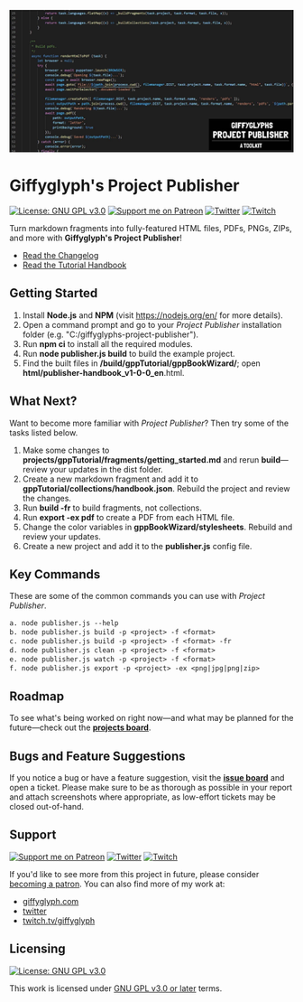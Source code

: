 ![Project Publisher Social Banner](./publisher.jpg)

# Giffyglyph's Project Publisher

[![License: GNU GPL v3.0](https://img.shields.io/badge/License-GPLv3-blue.svg)](https://www.gnu.org/licenses/gpl-3.0)
[![Support me on Patreon](https://img.shields.io/endpoint.svg?url=https%3A%2F%2Fshieldsio-patreon.vercel.app%2Fapi%3Fusername%3Dgiffyglyph%26type%3Dpatrons&style=flat-square)](https://patreon.com/giffyglyph)
[![Twitter](https://img.shields.io/twitter/follow/giffyglyph?color=%231DA1F2&style=flat-square)](http://twitter.com/giffyglyph)
[![Twitch](https://img.shields.io/twitch/status/giffyglyph?color=%23a45ee5&style=flat-square)](http://twitch.tv/giffyglyph)

Turn markdown fragments into fully-featured HTML files, PDFs, PNGs, ZIPs, and more with **Giffyglyph's Project Publisher**!

* [Read the Changelog](https://github.com/giffyglyph/giffyglyphs-project-publisher/blob/master/docs/CHANGELOG.md) 
* [Read the Tutorial Handbook](https://github.com/giffyglyph/giffyglyphs-project-publisher/blob/master/docs/publisher-handbook_en.pdf) 

## Getting Started

1. Install **Node.js** and **NPM** (visit https://nodejs.org/en/ for more details).
2. Open a command prompt and go to your _Project Publisher_ installation folder (e.g. "C:/giffyglyphs-project-publisher").
4. Run **npm ci** to install all the required modules.
5. Run **node publisher.js build** to build the example project.
6. Find the built files in **/build/gppTutorial/gppBookWizard/**; open **html/publisher-handbook_v1-0-0_en**.html.

## What Next?

Want to become more familiar with _Project Publisher_? Then try some of the tasks listed below.

1. Make some changes to **projects/gppTutorial/fragments/getting_started.md** and rerun **build**—review your updates in the dist folder.
2. Create a new markdown fragment and add it to **gppTutorial/collections/handbook.json**. Rebuild the project and review the changes.
3. Run **build -fr** to build fragments, not collections.
4. Run **export -ex pdf** to create a PDF from each HTML file.
5. Change the color variables in **gppBookWizard/stylesheets**. Rebuild and review your updates.
6. Create a new project and add it to the **publisher.js** config file.

## Key Commands

These are some of the common commands you can use with _Project Publisher_.

```
a. node publisher.js --help
b. node publisher.js build -p <project> -f <format>
c. node publisher.js build -p <project> -f <format> -fr
d. node publisher.js clean -p <project> -f <format>
e. node publisher.js watch -p <project> -f <format>
f. node publisher.js export -p <project> -ex <png|jpg|png|zip>
```

## Roadmap

To see what's being worked on right now—and what may be planned for the future—check out the **[projects board](https://github.com/giffyglyph/giffyglyphs-project-publisher/projects)**.

## Bugs and Feature Suggestions

If you notice a bug or have a feature suggestion, visit the **[issue board](https://github.com/giffyglyph/giffyglyphs-project-publisher/issues)** and open a ticket. Please make sure to be as thorough as possible in your report and attach screenshots where appropriate, as low-effort tickets may be closed out-of-hand.

## Support

[![Support me on Patreon](https://img.shields.io/endpoint.svg?url=https%3A%2F%2Fshieldsio-patreon.vercel.app%2Fapi%3Fusername%3Dgiffyglyph%26type%3Dpatrons&style=flat-square)](https://patreon.com/giffyglyph)
[![Twitter](https://img.shields.io/twitter/follow/giffyglyph?color=%231DA1F2&style=flat-square)](http://twitter.com/giffyglyph)
[![Twitch](https://img.shields.io/twitch/status/giffyglyph?color=%23a45ee5&style=flat-square)](http://twitch.tv/giffyglyph)

If you'd like to see more from this project in future, please consider [becoming a patron](https://www.patreon.com/giffyglyph). You can also find more of my work at:

* [giffyglyph.com](https://giffyglyph.com)
* [twitter](https://twitter.com/giffyglyph)
* [twitch.tv/giffyglyph](https://twitch.tv/giffyglyph)

## Licensing

[![License: GNU GPL v3.0](https://img.shields.io/badge/License-GPLv3-blue.svg)](https://www.gnu.org/licenses/gpl-3.0)

This work is licensed under [GNU GPL v3.0 or later](https://www.gnu.org/licenses/gpl-3.0.txt) terms.